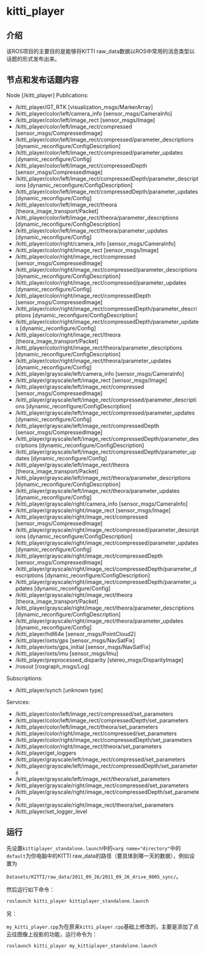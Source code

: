 # kitti_player

## 介绍

该ROS项目的主要目的是能够将KITTI raw_data数据以ROS中常用的消息类型以话题的形式发布出来。

## 节点和发布话题内容

Node [/kitti_player]
Publications: 
* /kitti_player/GT_RTK [visualization_msgs/MarkerArray]
* /kitti_player/color/left/camera_info [sensor_msgs/CameraInfo]
* /kitti_player/color/left/image_rect [sensor_msgs/Image]
* /kitti_player/color/left/image_rect/compressed [sensor_msgs/CompressedImage]
* /kitti_player/color/left/image_rect/compressed/parameter_descriptions [dynamic_reconfigure/ConfigDescription]
* /kitti_player/color/left/image_rect/compressed/parameter_updates [dynamic_reconfigure/Config]
* /kitti_player/color/left/image_rect/compressedDepth [sensor_msgs/CompressedImage]
* /kitti_player/color/left/image_rect/compressedDepth/parameter_descriptions [dynamic_reconfigure/ConfigDescription]
* /kitti_player/color/left/image_rect/compressedDepth/parameter_updates [dynamic_reconfigure/Config]
* /kitti_player/color/left/image_rect/theora [theora_image_transport/Packet]
* /kitti_player/color/left/image_rect/theora/parameter_descriptions [dynamic_reconfigure/ConfigDescription]
* /kitti_player/color/left/image_rect/theora/parameter_updates [dynamic_reconfigure/Config]
* /kitti_player/color/right/camera_info [sensor_msgs/CameraInfo]
* /kitti_player/color/right/image_rect [sensor_msgs/Image]
* /kitti_player/color/right/image_rect/compressed [sensor_msgs/CompressedImage]
* /kitti_player/color/right/image_rect/compressed/parameter_descriptions [dynamic_reconfigure/ConfigDescription]
* /kitti_player/color/right/image_rect/compressed/parameter_updates [dynamic_reconfigure/Config]
* /kitti_player/color/right/image_rect/compressedDepth [sensor_msgs/CompressedImage]
* /kitti_player/color/right/image_rect/compressedDepth/parameter_descriptions [dynamic_reconfigure/ConfigDescription]
* /kitti_player/color/right/image_rect/compressedDepth/parameter_updates [dynamic_reconfigure/Config]
* /kitti_player/color/right/image_rect/theora [theora_image_transport/Packet]
* /kitti_player/color/right/image_rect/theora/parameter_descriptions [dynamic_reconfigure/ConfigDescription]
* /kitti_player/color/right/image_rect/theora/parameter_updates [dynamic_reconfigure/Config]
* /kitti_player/grayscale/left/camera_info [sensor_msgs/CameraInfo]
* /kitti_player/grayscale/left/image_rect [sensor_msgs/Image]
* /kitti_player/grayscale/left/image_rect/compressed [sensor_msgs/CompressedImage]
* /kitti_player/grayscale/left/image_rect/compressed/parameter_descriptions [dynamic_reconfigure/ConfigDescription]
* /kitti_player/grayscale/left/image_rect/compressed/parameter_updates [dynamic_reconfigure/Config]
* /kitti_player/grayscale/left/image_rect/compressedDepth [sensor_msgs/CompressedImage]
* /kitti_player/grayscale/left/image_rect/compressedDepth/parameter_descriptions [dynamic_reconfigure/ConfigDescription]
* /kitti_player/grayscale/left/image_rect/compressedDepth/parameter_updates [dynamic_reconfigure/Config]
* /kitti_player/grayscale/left/image_rect/theora [theora_image_transport/Packet]
* /kitti_player/grayscale/left/image_rect/theora/parameter_descriptions [dynamic_reconfigure/ConfigDescription]
* /kitti_player/grayscale/left/image_rect/theora/parameter_updates [dynamic_reconfigure/Config]
* /kitti_player/grayscale/right/camera_info [sensor_msgs/CameraInfo]
* /kitti_player/grayscale/right/image_rect [sensor_msgs/Image]
* /kitti_player/grayscale/right/image_rect/compressed [sensor_msgs/CompressedImage]
* /kitti_player/grayscale/right/image_rect/compressed/parameter_descriptions [dynamic_reconfigure/ConfigDescription]
* /kitti_player/grayscale/right/image_rect/compressed/parameter_updates [dynamic_reconfigure/Config]
* /kitti_player/grayscale/right/image_rect/compressedDepth [sensor_msgs/CompressedImage]
* /kitti_player/grayscale/right/image_rect/compressedDepth/parameter_descriptions [dynamic_reconfigure/ConfigDescription]
* /kitti_player/grayscale/right/image_rect/compressedDepth/parameter_updates [dynamic_reconfigure/Config]
* /kitti_player/grayscale/right/image_rect/theora [theora_image_transport/Packet]
* /kitti_player/grayscale/right/image_rect/theora/parameter_descriptions [dynamic_reconfigure/ConfigDescription]
* /kitti_player/grayscale/right/image_rect/theora/parameter_updates [dynamic_reconfigure/Config]
* /kitti_player/hdl64e [sensor_msgs/PointCloud2]
* /kitti_player/oxts/gps [sensor_msgs/NavSatFix]
* /kitti_player/oxts/gps_initial [sensor_msgs/NavSatFix]
* /kitti_player/oxts/imu [sensor_msgs/Imu]
* /kitti_player/preprocessed_disparity [stereo_msgs/DisparityImage]
* /rosout [rosgraph_msgs/Log]

Subscriptions: 
* /kitti_player/synch [unknown type]

Services: 
* /kitti_player/color/left/image_rect/compressed/set_parameters
* /kitti_player/color/left/image_rect/compressedDepth/set_parameters
* /kitti_player/color/left/image_rect/theora/set_parameters
* /kitti_player/color/right/image_rect/compressed/set_parameters
* /kitti_player/color/right/image_rect/compressedDepth/set_parameters
* /kitti_player/color/right/image_rect/theora/set_parameters
* /kitti_player/get_loggers
* /kitti_player/grayscale/left/image_rect/compressed/set_parameters
* /kitti_player/grayscale/left/image_rect/compressedDepth/set_parameters
* /kitti_player/grayscale/left/image_rect/theora/set_parameters
* /kitti_player/grayscale/right/image_rect/compressed/set_parameters
* /kitti_player/grayscale/right/image_rect/compressedDepth/set_parameters
* /kitti_player/grayscale/right/image_rect/theora/set_parameters
* /kitti_player/set_logger_level




## 运行

先设置`kittiplayer_standalone.launch`中的`<arg name="directory"`中的`default`为你电脑中的KITTI raw_data的路径（要具体到哪一天的数据），例如设置为

`Datasets/KITTI/raw_data/2011_09_26/2011_09_26_drive_0005_sync/`。

然后运行如下命令：

```xml
roslaunch kitti_player kittiplayer_standalone.launch
```

另：

`my_kitti_player.cpp`为在原来`kitti_player.cpp`基础上修改的，主要是添加了点云往图像上投影的功能，运行命令为：

```xml
roslaunch kitti_player my_kittiplayer_standalone.launch
```




